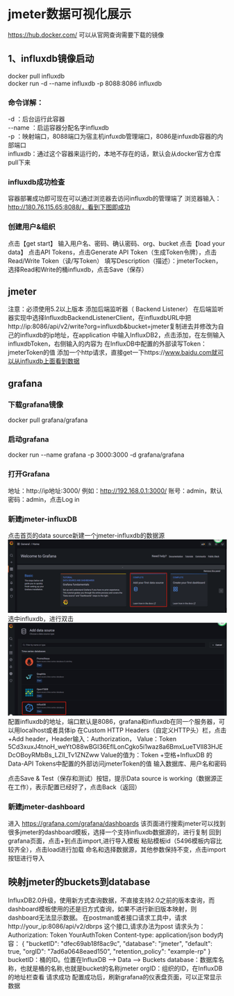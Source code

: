 # jmeter数据可视化展示

https://hub.docker.com/ 可以从官网查询需要下载的镜像

## 1、influxdb镜像启动

docker pull influxdb  
docker run -d --name influxdb -p 8088:8086 influxdb

### 命令详解：

\-d ：后台运行此容器  
\--name ：启运容器分配名字influxdb  
\-p ：映射端口，8088端口为宿主机infuxdb管理端口，8086是infuxdb容器的内部端口  
influxdb：通过这个容器来运行的，本地不存在的话，默认会从docker官方仓库pull下来

### influxdb成功检查

容器部署成功即可现在可以通过浏览器去访问influxdb的管理端了 浏览器输入：http://180.76.115.65:8088/，看到下图即成功

### 创建用户&组织

点击【get start】 输入用户名、密码、确认密码、org、bucket 点击【load your data】 点击API Tokens，点击Generate API Token（生成Token令牌），点击Read/Write Token（读/写Token） 填写Description（描述）：jmeterTocken，选择Read和Write的桶influxdb，点击Save（保存）

## jmeter

注意：必须使用5.2以上版本 添加后端监听器（ Backend Listener） 在后端监听器实现中选择InfluxdbBackendListenerClient，在influxdbURL中把http://ip:8086/api/v2/write?org=influxdb&bucket=jmeter复制进去并修改为自己的influxdb的ip地址，在application 中输入InfluxDB2，点击添加，在左侧输入influxdbToken，右侧输入的内容为 在InfluxDB中配置的外部读写Token：jmeterToken的值 添加一个http请求，直接get一下https://www.baidu.com就可以从influxdb上面看到数据

## grafana

### 下载grafana镜像

docker pull grafana/grafana

### 启动grafana

docker run --name grafana -p 3000:3000 -d grafana/grafana

### 打开Grafana

地址：http://ip地址:3000/ 例如：http://192.168.0.1:3000/ 账号：admin，默认密码：admin，点击Log in

### 新建jmeter-influxDB

点击首页的data source新建一个jmeter-influxdb的数据源 ![image-20220105220220038](images/image-20220105220220038.png) 选中influxdb，进行双击 ![image-20220105220417911](images/image-20220105220417911.png) 配置influxdb的地址，端口默认是8086，grafana和influxdb在同一个服务器，可以用localhost或者具体ip 在Custom HTTP Headers（自定义HTTP头）栏，点击+Add header，Header输入：Authorization， Value：Token 5Cd3xuxJ4tnoH\_weYtO88wBGI36EflLonCgko5i1waz8a6BmxLueTVlI83HJEDcOBoyRMbBs\_LZlI\_Tv1ZNZww Value的值为：Token +空格+InfluxDB 的Data-API Tokens中配置的外部访问jmeterToken的值 输入数据库、用户名和密码

点击Save & Test（保存和测试）按钮，提示Data source is working（数据源正在工作），表示配置已经好了，点击Back（返回）

### 新建jmeter-dashboard

进入 https://grafana.com/grafana/dashboards 该页面进行搜索jmeter可以找到很多jmeter的dashboard模板，选择一个支持influxdb数据源的，进行复制 回到grafana页面，点击+到点击import,进行导入模板 粘贴模板id（5496模板内容比较齐全），点击load进行加载 命名和选择数据源，其他参数保持不变，点击import按钮进行导入

## 映射jmeter的buckets到database

InfluxDB2.0升级，使用新方式查询数据，不直接支持2.0之前的版本查询，而dashboard模板使用的还是旧方式查询，如果不进行新旧版本映射，则dashboard无法显示数据。 在postman或者接口请求工具中，请求http://your\_ip:8086/api/v2/dbrps 这个接口,请求办法为post 请求头为： Authorization: Token YourAuthToken Content-type: application/json body内容： { "bucketID": "dfec69ab18f8ac9c", "database": "jmeter", "default": true, "orgID": "7ad6a0648eaed150", "retention\_policy": "example-rp" } bucketID：桶的ID。位置在InfluxDB --> Data --> Buckets database：数据库名称，也就是桶的名称,也就是bucket的名称jmeter orgID：组织的ID，在InfluxDB的地址栏查看 请求成功 配置成功后，刷新grafana的仪表盘页面，可以正常显示数据
